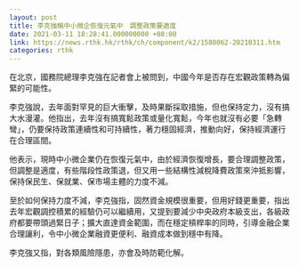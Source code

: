 ```yaml
---
layout: post
title: 李克強稱中小微企恢復元氣中　調整政策要適度
date: 2021-03-11 18:28:41.000000000 +08:00
link: https://news.rthk.hk/rthk/ch/component/k2/1580062-20210311.htm
categories: rthk
---
```


在北京，國務院總理李克強在記者會上被問到，中國今年是否存在宏觀政策轉為偏緊的可能性。

李克強說，去年面對罕見的巨大衝擊，及時果斷採取措施，但也保持定力，沒有搞大水漫灌。他指出，去年沒有搞寬鬆政策或量化寬鬆，今年也就沒有必要「急轉彎」，仍要保持政策連續性和可持續性，著力穩固經濟，推動向好，保持經濟運行在合理區間。

他表示，現時中小微企業仍在恢復元氣中，由於經濟恢復增長，要合理調整政策，但調整是適度，有些階段性政策退，但又用一些結構性減稅降費政策來沖抵影響，保持保民生、保就業、保市場主體的力度不減。

至於如何保持力度不減，李克強指，固然資金規模很重要，但用好錢更重要，指出去年宏觀調控積累的經驗仍可以繼續用，又提到要減少中央政府本級支出，各級政府都要帶頭過緊日子；擴大直達資金範圍，而在穩定槓桿率的同時，引導金融企業合理讓利，令中小微企業融資更便利、融資成本做到穩中有降。

李克強又指，對各類風險隱患，亦會及時防範化解。
